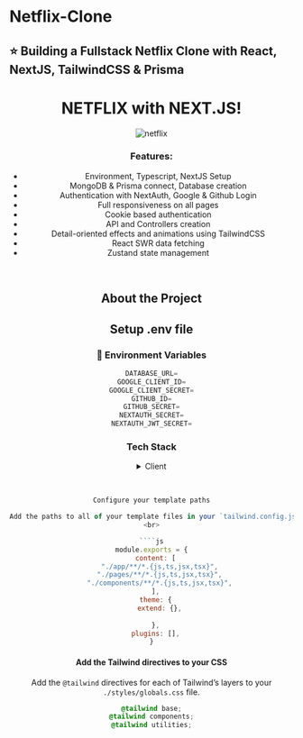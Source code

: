 # Netflix-Clone
## :star: Building a Fullstack Netflix Clone with React, NextJS, TailwindCSS & Prisma
 
<div align="center">
  <h1>NETFLIX with NEXT.JS!</h1>
 
![netflix](https://github.com/oykuky/Netflix-Clone/assets/100612413/a1133f2a-b997-4e98-a6d2-b141c174cc8d)


  ### Features:


- Environment, Typescript, NextJS Setup
- MongoDB & Prisma connect, Database creation
- Authentication with NextAuth, Google & Github Login
- Full responsiveness on all pages
- Cookie based authentication
- API and Controllers creation
- Detail-oriented effects and animations using TailwindCSS
- React SWR data fetching
- Zustand state management


<br />


## About the Project


## Setup .env file
### :key: Environment Variables


```js
DATABASE_URL=
GOOGLE_CLIENT_ID=
GOOGLE_CLIENT_SECRET=
GITHUB_ID=
GITHUB_SECRET=
NEXTAUTH_SECRET=
NEXTAUTH_JWT_SECRET=
``` 

### Tech Stack

<details>
  <summary>Client</summary>
  <ul>
    <li><a href="https://#/">Typescript</a></li>
    <li><a href="https://reactjs.org/">React.js</a></li>
    <li><a href="https://tailwindcss.com/">TailwindCSS</a></li>
    <li><a href="https://nextjs.org/">Next.js</a></li>
  </ul>
</details>


<br />


```js

Configure your template paths

Add the paths to all of your template files in your `tailwind.config.js` file
<br>

````js
module.exports = {
  content: [
    "./app/**/*.{js,ts,jsx,tsx}",
    "./pages/**/*.{js,ts,jsx,tsx}",
    "./components/**/*.{js,ts,jsx,tsx}",
  ],
  theme: {
    extend: {},
    
  },
  plugins: [],
}

````

#### Add the Tailwind directives to your CSS

Add the `@tailwind` directives for each of Tailwind’s layers to your `./styles/globals.css` file.

```css
@tailwind base;
@tailwind components;
@tailwind utilities;
```

</div>

